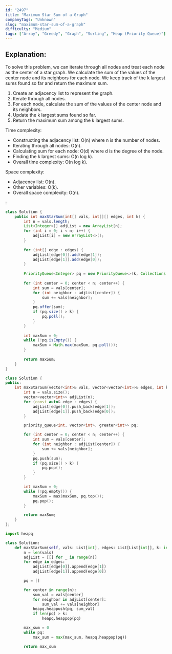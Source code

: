 ```yaml
---
id: "2497"
title: "Maximum Star Sum of a Graph"
companyTags: "Unknown"
slug: "maximum-star-sum-of-a-graph"
difficulty: "Medium"
tags: ["Array", "Greedy", "Graph", "Sorting", "Heap (Priority Queue)"]
---
```


## Explanation:

To solve this problem, we can iterate through all nodes and treat each node as the center of a star graph. We calculate the sum of the values of the center node and its neighbors for each node. We keep track of the k largest sums found so far and return the maximum sum.

1. Create an adjacency list to represent the graph.
2. Iterate through all nodes.
3. For each node, calculate the sum of the values of the center node and its neighbors.
4. Update the k largest sums found so far.
5. Return the maximum sum among the k largest sums.

Time complexity:
- Constructing the adjacency list: O(n) where n is the number of nodes.
- Iterating through all nodes: O(n).
- Calculating sum for each node: O(d) where d is the degree of the node.
- Finding the k largest sums: O(n log k).
- Overall time complexity: O(n log k).

Space complexity:
- Adjacency list: O(n).
- Other variables: O(k).
- Overall space complexity: O(n).

:

```java
class Solution {
    public int maxStarSum(int[] vals, int[][] edges, int k) {
        int n = vals.length;
        List<Integer>[] adjList = new ArrayList[n];
        for (int i = 0; i < n; i++) {
            adjList[i] = new ArrayList<>();
        }
        
        for (int[] edge : edges) {
            adjList[edge[0]].add(edge[1]);
            adjList[edge[1]].add(edge[0]);
        }
        
        PriorityQueue<Integer> pq = new PriorityQueue<>(k, Collections.reverseOrder());
        
        for (int center = 0; center < n; center++) {
            int sum = vals[center];
            for (int neighbor : adjList[center]) {
                sum += vals[neighbor];
            }
            pq.offer(sum);
            if (pq.size() > k) {
                pq.poll();
            }
        }
        
        int maxSum = 0;
        while (!pq.isEmpty()) {
            maxSum = Math.max(maxSum, pq.poll());
        }
        
        return maxSum;
    }
}
```

```cpp
class Solution {
public:
    int maxStarSum(vector<int>& vals, vector<vector<int>>& edges, int k) {
        int n = vals.size();
        vector<vector<int>> adjList(n);
        for (const auto& edge : edges) {
            adjList[edge[0]].push_back(edge[1]);
            adjList[edge[1]].push_back(edge[0]);
        }

        priority_queue<int, vector<int>, greater<int>> pq;

        for (int center = 0; center < n; center++) {
            int sum = vals[center];
            for (int neighbor : adjList[center]) {
                sum += vals[neighbor];
            }
            pq.push(sum);
            if (pq.size() > k) {
                pq.pop();
            }
        }

        int maxSum = 0;
        while (!pq.empty()) {
            maxSum = max(maxSum, pq.top());
            pq.pop();
        }

        return maxSum;
    }
};
```

```python
import heapq

class Solution:
    def maxStarSum(self, vals: List[int], edges: List[List[int]], k: int) -> int:
        n = len(vals)
        adjList = [[] for _ in range(n)]
        for edge in edges:
            adjList[edge[0]].append(edge[1])
            adjList[edge[1]].append(edge[0])

        pq = []

        for center in range(n):
            sum_val = vals[center]
            for neighbor in adjList[center]:
                sum_val += vals[neighbor]
            heapq.heappush(pq, sum_val)
            if len(pq) > k:
                heapq.heappop(pq)

        max_sum = 0
        while pq:
            max_sum = max(max_sum, heapq.heappop(pq))

        return max_sum
```